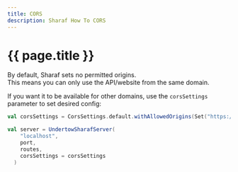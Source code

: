 ```yaml
---
title: CORS
description: Sharaf How To CORS
---
```


# {{ page.title }}

By default, Sharaf sets no permitted origins.  
This means you can only use the API/website from the same domain.

If you want it to be available for other domains, 
use the `corsSettings` parameter to set desired config:
```scala
val corsSettings = CorsSettings.default.withAllowedOrigins(Set("https://example.com"))

val server = UndertowSharafServer(
    "localhost",
    port,
    routes,
    corsSettings = corsSettings
  )
```

